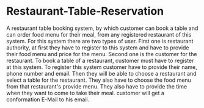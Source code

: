 # Restaurant-Table-Reservation
A restaurant table booking system, by which customer can book a table and can order food menu for their meal, from any registered restaurant of this system. 
For this system there are two types of user. 
First one is restaurant authority, at first they have to register to this system and have to provide their food menu and price for the menu. 
Second one is the customer for the restaurant. To book a table of a restaurant, customer must have to register at this system. 
To register this system customer have to provide their name, phone number and email. 
Then they will be able to choose a restaurant and select a table for the restaurant. 
They also have to choose the food menu from that restaurant's provide menu. 
They also have to provide the time when they want to come to take their meal. 
customer will get a conformation E-Mail to his email.
